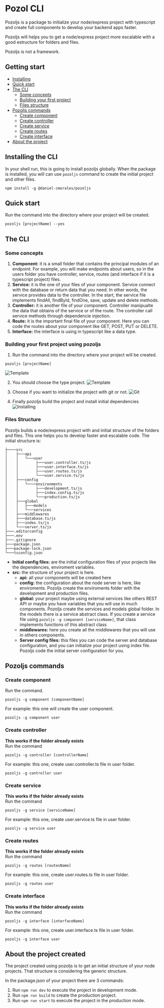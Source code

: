 # Pozol CLI

Pozoljs is a package to initialize your node/express project with typescript and create full components to develop your backend apps faster.

Pozoljs will helps you to get a node/express project more escalable with a good estructure for folders and files.

Pozoljs is not a framework.

## Getting start

- [Installing](#installing)
- [Quick start](#quick-start)
- [The CLI](#the-cli)
  - [Some concepts](#some-concepts)
  - [Building your first project](#build-project)
  - [Files structure](#files-structure)
- [Pozoljs commands](#commands)
  - [Create component](#create-component)
  - [Create controller](#create-controller)
  - [Create service](#create-service)
  - [Create routes](#create-routes)
  - [Create interface](#create-interface)
- [About the project](#about-project)

## Installing the CLI <a name="installing"></a>
In your shell run, this is going to install pozoljs globally. When the package is installed, you will can use `pozoljs` command to create the initial project and other files.
```shell
npm install -g @daniel-cmorales/pozoljs
```

## Quick start <a name="quick-start"></a>
Run the command into the directory where your project will be created.
```shell
pozoljs [projectName] --yes
```

## The CLI <a name="the-cli"></a>

### Some concepts <a name="some-concepts"></a>

1. **Component:** it is a small folder that contains the principal modules of an endpoint. For example, you will make endpoints about users, so in the users folder you have controller, service, routes (and interface if it is a typescript project) files.
2. **Service:** it is the one of your files of your component. Service connect with the database or return data that you need. In other words, the service provides data to the controller. In the start, the service file implements findAll, findById, findOne, save, update and delete methods.
3. **Controller:** it is another file of your component. Controller manipualte the data that obtains of the service or of the route. The controller call service methods through dependencie injection.
4. **Route:** it is the important final file of your component. Here you can code the routes about your component like GET, POST, PUT or DELETE.
5. **Interface:** the interface is using in typescript like a data type.

### Building your first project using pozoljs <a name="build-project"></a>
1. Run the command into the directory where your project will be created.
```shell
pozoljs [projectName]
```
![Template](assets/create-project-1.png)

2. You should choose the type project.
![Template](assets/create-project-2.png)

3. Choose if you want to initialize the project with git or not.
![Git](assets/create-project-3.png)

4. Finally pozoljs build the project and install initial dependencies
![Installing](assets/create-project-4.png)

### Files Structure <a name="files-structure"></a>

Pozoljs builds a node/express project with and initial structure of the folders and files. This one helps you to develop faster and escalable code. The initial structure is:
```shell
├────src
│    ├───api
│    │   └───user
│    │        ├───user.controller.ts/js
│    │        ├───user.interface.ts/js
│    │        ├───user.routes.ts/js
│    │        └───user.service.ts/js
│    ├───config
│    │   └────environments
│    │        ├───development.ts/js
│    │        ├───index.config.ts/js
│    │        └───production.ts/js
│    ├───global
│    │   ├───models
│    │   └───services
│    ├───middlewares
│    ├───database.ts/js
│    ├───index.ts/js
│    └───server.ts/js
├───.editorconfig
├───.env
├───.gitignore
├───package.json
├───package-lock.json
└───tsconfig.json
```

- **Initial config files:** are the initial configuration files of your projects like the dependencies, enviroment variables.
- **src:** the structure of your project is here.
  - **api:** all your components will be created here
  - **config:** the configuration about the node server is here, like enviroments. Pozoljs create the enviroments folder with the development and production files.
  - **global:** your project maybe using external services like others REST API or maybe you have variables that you will use in much components. Pozoljs create the services and models global folder. In the models there is a service abstract class. If you create a service file using `pozoljs -g component [serviceName]`, that class implements functions of this abstract class
  - **middlewares:** here you create all the middlewares that you will use in others components.
  - **Server config files:** this files you can code the server and database configuration, and you can initialize your project using index file. Pozoljs code the initial server configuration for you.

## Pozoljs commands <a name="commands"></a>

### Create component <a name="create-component"></a>
Run the command.
```shell
pozoljs -g component [componentName]
```
For example: this one will create the user component.
```shell
pozoljs -g component user
```

### Create controller <a name="create-controller"></a>
**This works if the folder already exists**
\
Run the command
```shell
pozoljs -g controller [controllerName]
```
For example: this one, create user.controller.ts file in user folder.
```shell
pozoljs -g controller user
```

### Create service <a name="create-service"></a>
**This works if the folder already exists**
\
Run the command
```shell
pozoljs -g service [serviceName]
```
For example: this one, create user.service.ts file in user folder.
```shell
pozoljs -g service user
```

### Create routes <a name="create-routes"></a>
**This works if the folder already exists**
\
Run the command
```shell
pozoljs -g routes [routesName]
```
For example: this one, create user.routes.ts file in user folder.
```shell
pozoljs -g routes user
```

### Create interface <a name="create-interface"></a>
**This works if the folder already exists**
\
Run the command
```shell
pozoljs -g interface [interfaceName]
```
For example: this one, create user.interface.ts file in user folder.
```shell
pozoljs -g interface user
```

## About the project created <a name="about-project"></a>

The project created using pozoljs is to get an initial structure of your node projects. That structure is considering the generic structure.

In the package.json of your project there are 3 commands:

1. Run `npm run dev` to execute the project in development mode.
2. Run `npm run build` to create the production project.
3. Run `npm run start` to execute the project in the production mode.
